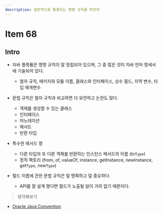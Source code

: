 ```yaml
---
description: 일반적으로 통용되는 명명 규칙을 따르라
---
```


# Item 68

## Intro

- 자바 플랫폼은 명명 규칙이 잘 정립되어 있으며, 그 중 많은 것이 자바 언어 명세서에 기술되어 있다.
	- 철자 규칙, 매키지와 모듈 이름, 클래스와 인터페이스, 상수 필드, 지역 변수, 타입 매개변수

- 문법 규칙은 철자 규칙과 비교하면 더 유연하고 논란도 많다.
	- 객체를 생성할 수 있는 클래스
	- 인터페이스
	- 어노테이션
	- 메서드
	- 반환 타입

- 특수한 메서드 명
	- 다른 타입의 또 다른 객체를 반환하는 인스턴스 메서드의 이름 (to`Type`)
	- 정적 팩토리 (from, of, valueOf, instance, getInstance, newInstance, get`Type`, new`Type`)

- 필드 이름에 관한 문법 규칙은 덜 명확하고 덜 중요하다.
	- API를 잘 설계 했다면 필드가 노출될 일이 거의 없기 때문이다.

> 생각해보기

- [Oracle Java Convention](https://www.oracle.com/technetwork/java/codeconventions-150003.pdf)
